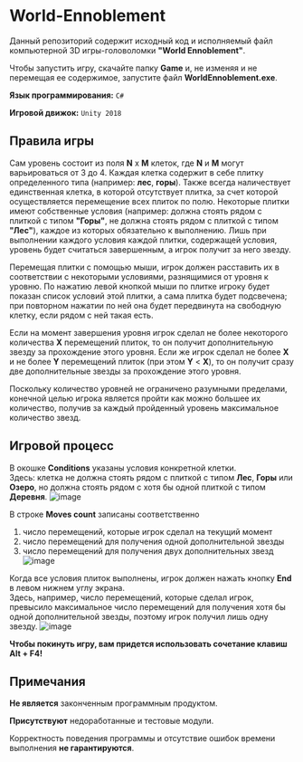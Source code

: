 # World-Ennoblement

Данный репозиторий содержит исходный код и исполняемый файл компьютерной 3D игры-головоломки **"World Ennoblement"**.

Чтобы запустить игру, скачайте папку **Game** и, не изменяя и не перемещая ее содержимое, запустите файл **WorldEnnoblement.exe**.

**Язык программирования:** `C#`

**Игровой движок:** `Unity 2018`

## Правила игры
Сам уровень состоит из поля **N** x **M** клеток, где **N** и **M** могут варьироваться от 3 до 4. Каждая клетка содержит в себе плитку определенного типа
(например: **лес**, **горы**). Также всегда наличествует единственная клетка, в которой отсутствует плитка, за счет которой осуществляется
перемещение всех плиток по полю. Некоторые плитки имеют собственные условия (например: должна стоять рядом с плиткой с типом **"Горы"**,
не должна стоять рядом с плиткой с типом **"Лес"**), каждое из которых обязательно к выполнению. Лишь при выполнении каждого условия каждой плитки, 
содержащей условия, уровень будет считаться завершенным, а игрок получит за него звезду.

Перемещая плитки с помощью мыши, игрок должен расставить их в соответствии с некоторыми условиями, разнящимися от уровня к уровню.
По нажатию левой кнопкой мыши по плитке игроку будет показан список условий этой плитки, а сама плитка будет подсвечена; 
при повторном нажатии по ней она будет передвинута на свободную клетку, если рядом с ней такая есть.

Если на момент завершения уровня игрок сделал не более некоторого количества **X** перемещений плиток, то он получит дополнительную звезду
за прохождение этого уровня. Если же игрок сделал не более **X** и не более **Y** перемещений плиток (при этом **Y** < **X**), то он получит
сразу две дополнительные звезды за прохождение этого уровня.

Поскольку количество уровней не ограничено разумными пределами, конечной целью игрока является пройти как можно большее их количество, получив за
каждый пройденный уровень максимальное количество звезд.

## Игровой процесс
В окошке **Conditions** указаны условия конкретной клетки.<br/>
Здесь: клетка не должна стоять рядом с плиткой с типом **Лес**, **Горы** или **Озеро**, 
но должна стоять рядом с хотя бы одной плиткой с типом **Деревня**.
![image](https://user-images.githubusercontent.com/51723813/143051350-ad22403e-e7ad-495b-b978-2525df2c66b4.png)

В строке **Moves count** записаны соответственно 
1) число перемещений, которые игрок сделал на текущий момент
2) число перемещений для получения одной дополнительной звезды
3) число перемещений для получения двух дополнительных звезд
![image](https://user-images.githubusercontent.com/51723813/143052841-b6c579a4-989a-4693-8d77-3da9becc0063.png)

Когда все условия плиток выполнены, игрок должен нажать кнопку **End** в левом нижнем углу экрана.<br/>
Здесь, например, число перемещений, которые сделал игрок, превысило максимальное число перемещений для получения хотя 
бы одной дополнительной звезды, поэтому игрок получил лишь одну звезду.
![image](https://user-images.githubusercontent.com/51723813/143053705-de45e2fc-5f0e-433e-ae48-62ffaca5268f.png)

**Чтобы покинуть игру, вам придется использовать сочетание клавиш Alt + F4!**

## Примечания
**Не является** законченным программным продуктом.

**Присутствуют** недоработанные и тестовые модули. 

Корректность поведения программы и отсутствие ошибок времени выполнения **не гарантируются**.
